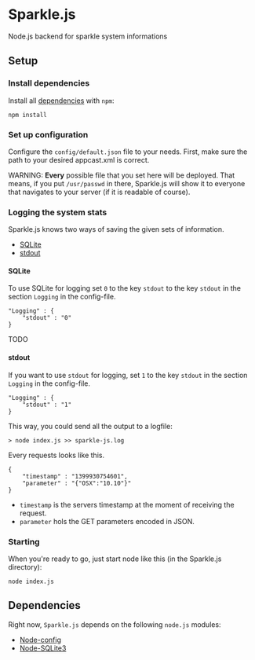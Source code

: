 Sparkle.js
==========

Node.js backend for sparkle system informations

## Setup
### Install dependencies
Install all [dependencies](#dependencies) with `npm`:

```
npm install
```

### Set up configuration
Configure the `config/default.json` file to your needs. First, make sure the path to your desired appcast.xml is correct.

WARNING: **Every** possible file that you set here will be deployed. That means, if you put `/usr/passwd` in there, Sparkle.js will show it to everyone that navigates to your server (if it is readable of course).

### Logging the system stats
Sparkle.js knows two ways of saving the given sets of information.

* [SQLite](#sqlite)
* [stdout](#stdout)

#### SQLite
To use SQLite for logging set `0` to the key `stdout` to the key `stdout` in the section `Logging` in the config-file.

```
"Logging" : {
	"stdout" : "0"
}
```
TODO

#### stdout
If you want to use `stdout` for logging, set `1` to the key `stdout` in the section `Logging` in the config-file.
```
"Logging" : {
	"stdout" : "1"
}
```

This way, you could send all the output to a logfile:
```
> node index.js >> sparkle-js.log
```

Every requests looks like this.
```
{
	"timestamp" : "1399930754601",
	"parameter" : "{"OSX":"10.10"}"
}
```

* `timestamp` is the servers timestamp at the moment of receiving the request.
* `parameter` hols the GET parameters encoded in JSON.

### Starting
When you're ready to go, just start node like this (in the Sparkle.js directory):

```
node index.js
```

## Dependencies
Right now, `Sparkle.js` depends on the following `node.js` modules:

* [Node-config](http://lorenwest.github.com/node-config/)
* [Node-SQLite3](https://github.com/mapbox/node-sqlite3)